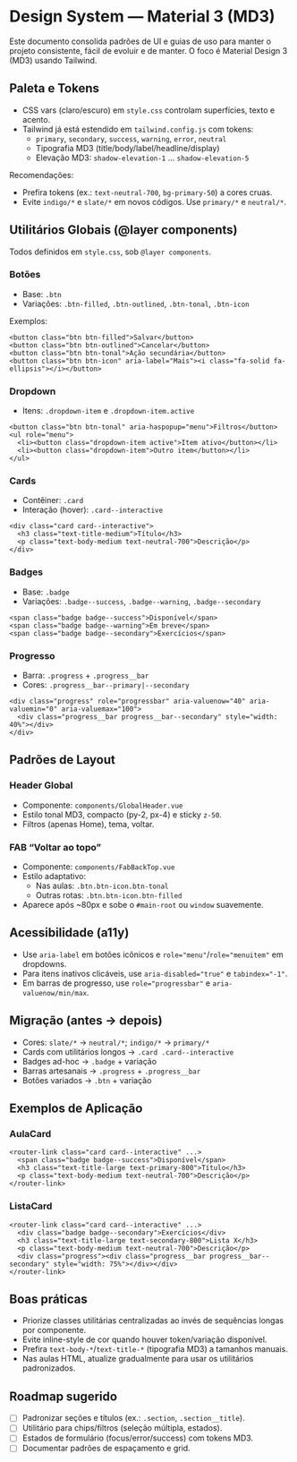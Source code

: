 # Design System — Material 3 (MD3)

Este documento consolida padrões de UI e guias de uso para manter o projeto consistente, fácil de evoluir e de manter. O foco é Material Design 3 (MD3) usando Tailwind.

## Paleta e Tokens

- CSS vars (claro/escuro) em `style.css` controlam superfícies, texto e acento.
- Tailwind já está estendido em `tailwind.config.js` com tokens:
  - `primary`, `secondary`, `success`, `warning`, `error`, `neutral`
  - Tipografia MD3 (title/body/label/headline/display)
  - Elevação MD3: `shadow-elevation-1` … `shadow-elevation-5`

Recomendações:

- Prefira tokens (ex.: `text-neutral-700`, `bg-primary-50`) a cores cruas.
- Evite `indigo/*` e `slate/*` em novos códigos. Use `primary/*` e `neutral/*`.

## Utilitários Globais (@layer components)

Todos definidos em `style.css`, sob `@layer components`.

### Botões

- Base: `.btn`
- Variações: `.btn-filled`, `.btn-outlined`, `.btn-tonal`, `.btn-icon`

Exemplos:

```
<button class="btn btn-filled">Salvar</button>
<button class="btn btn-outlined">Cancelar</button>
<button class="btn btn-tonal">Ação secundária</button>
<button class="btn btn-icon" aria-label="Mais"><i class="fa-solid fa-ellipsis"></i></button>
```

### Dropdown

- Itens: `.dropdown-item` e `.dropdown-item.active`

```
<button class="btn btn-tonal" aria-haspopup="menu">Filtros</button>
<ul role="menu">
  <li><button class="dropdown-item active">Item ativo</button></li>
  <li><button class="dropdown-item">Outro item</button></li>
</ul>
```

### Cards

- Contêiner: `.card`
- Interação (hover): `.card--interactive`

```
<div class="card card--interactive">
  <h3 class="text-title-medium">Título</h3>
  <p class="text-body-medium text-neutral-700">Descrição</p>
</div>
```

### Badges

- Base: `.badge`
- Variações: `.badge--success`, `.badge--warning`, `.badge--secondary`

```
<span class="badge badge--success">Disponível</span>
<span class="badge badge--warning">Em breve</span>
<span class="badge badge--secondary">Exercícios</span>
```

### Progresso

- Barra: `.progress` + `.progress__bar`
- Cores: `.progress__bar--primary|--secondary`

```
<div class="progress" role="progressbar" aria-valuenow="40" aria-valuemin="0" aria-valuemax="100">
  <div class="progress__bar progress__bar--secondary" style="width: 40%"></div>
</div>
```

## Padrões de Layout

### Header Global

- Componente: `components/GlobalHeader.vue`
- Estilo tonal MD3, compacto (py-2, px-4) e sticky `z-50`.
- Filtros (apenas Home), tema, voltar.

### FAB “Voltar ao topo”

- Componente: `components/FabBackTop.vue`
- Estilo adaptativo:
  - Nas aulas: `.btn.btn-icon.btn-tonal`
  - Outras rotas: `.btn.btn-icon.btn-filled`
- Aparece após ~80px e sobe o `#main-root` ou `window` suavemente.

## Acessibilidade (a11y)

- Use `aria-label` em botões icônicos e `role="menu"`/`role="menuitem"` em dropdowns.
- Para itens inativos clicáveis, use `aria-disabled="true"` e `tabindex="-1"`.
- Em barras de progresso, use `role="progressbar"` e `aria-valuenow/min/max`.

## Migração (antes → depois)

- Cores: `slate/*` → `neutral/*`; `indigo/*` → `primary/*`
- Cards com utilitários longos → `.card .card--interactive`
- Badges ad-hoc → `.badge` + variação
- Barras artesanais → `.progress` + `.progress__bar`
- Botões variados → `.btn` + variação

## Exemplos de Aplicação

### AulaCard

```
<router-link class="card card--interactive" ...>
  <span class="badge badge--success">Disponível</span>
  <h3 class="text-title-large text-primary-800">Título</h3>
  <p class="text-body-medium text-neutral-700">Descrição</p>
</router-link>
```

### ListaCard

```
<router-link class="card card--interactive" ...>
  <div class="badge badge--secondary">Exercícios</div>
  <h3 class="text-title-large text-secondary-800">Lista X</h3>
  <p class="text-body-medium text-neutral-700">Descrição</p>
  <div class="progress"><div class="progress__bar progress__bar--secondary" style="width: 75%"></div></div>
</router-link>
```

## Boas práticas

- Priorize classes utilitárias centralizadas ao invés de sequências longas por componente.
- Evite inline-style de cor quando houver token/variação disponível.
- Prefira `text-body-*`/`text-title-*` (tipografia MD3) a tamanhos manuais.
- Nas aulas HTML, atualize gradualmente para usar os utilitários padronizados.

## Roadmap sugerido

- [ ] Padronizar seções e títulos (ex.: `.section`, `.section__title`).
- [ ] Utilitário para chips/filtros (seleção múltipla, estados).
- [ ] Estados de formulário (focus/error/success) com tokens MD3.
- [ ] Documentar padrões de espaçamento e grid.
